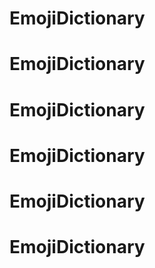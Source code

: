 # EmojiDictionary
# EmojiDictionary
# EmojiDictionary
# EmojiDictionary
# EmojiDictionary
# EmojiDictionary
